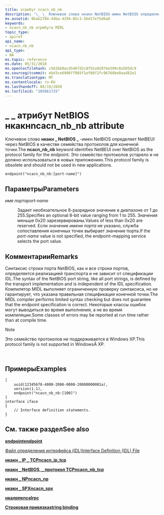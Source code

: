 ```yaml
---
title: атрибут ncacn_nb_nb
description: '\_ \_ Ключевое слово нкакн NetBIOS-имен NetBIOS определяет NetBEUI через NetBIOS в качестве семейства протоколов для конечной точки. Это семейство протоколов устарело и не должно использоваться в новых приложениях.'
ms.assetid: 8bab2784-44ba-4356-85c1-5bd17e75d6a8
keywords:
- ncacn_nb_nb атрибута MIDL
topic_type:
- apiref
api_name:
- ncacn_nb_nb
api_type:
- NA
ms.topic: reference
ms.date: 05/31/2018
ms.openlocfilehash: c562bb0acd546fd2c8f92a92074e599c8a505dc9
ms.sourcegitcommit: ebd3ce6908ff865f1ef66f2fc96769be0aad82e1
ms.translationtype: MT
ms.contentlocale: ru-RU
ms.lasthandoff: 08/19/2020
ms.locfileid: "105661725"
---
```

# <a name="ncacn_nb_nb-attribute"></a><span data-ttu-id="c58d9-105">\_ \_ атрибут NetBIOS нкакн</span><span class="sxs-lookup"><span data-stu-id="c58d9-105">ncacn\_nb\_nb attribute</span></span>

<span data-ttu-id="c58d9-106">Ключевое слово **нкакн \_ NetBIOS \_** -имен NetBIOS определяет NetBEUI через NetBIOS в качестве семейства протоколов для конечной точки.</span><span class="sxs-lookup"><span data-stu-id="c58d9-106">The **ncacn\_nb\_nb** keyword identifies NetBEUI over NetBIOS as the protocol family for the endpoint.</span></span> <span data-ttu-id="c58d9-107">Это семейство протоколов устарело и не должно использоваться в новых приложениях.</span><span class="sxs-lookup"><span data-stu-id="c58d9-107">This protocol family is obsolete and should not be used in new applications.</span></span>

``` syntax
endpoint("ncacn_nb_nb:[port-name]")
```

## <a name="parameters"></a><span data-ttu-id="c58d9-108">Параметры</span><span class="sxs-lookup"><span data-stu-id="c58d9-108">Parameters</span></span>

<dl> <dt>

<span data-ttu-id="c58d9-109">*имя порта*</span><span class="sxs-lookup"><span data-stu-id="c58d9-109">*port-name*</span></span> 
</dt> <dd>

<span data-ttu-id="c58d9-110">Задает необязательное 8-разрядное значение в диапазоне от 1 до 255.</span><span class="sxs-lookup"><span data-stu-id="c58d9-110">Specifies an optional 8-bit value ranging from 1 to 255.</span></span> <span data-ttu-id="c58d9-111">Значения меньше 0x20 зарезервированы.</span><span class="sxs-lookup"><span data-stu-id="c58d9-111">Values of less than 0x20 are reserved.</span></span> <span data-ttu-id="c58d9-112">Если значение *имени порта* не указано, служба сопоставления конечных точек выбирает значение порта.</span><span class="sxs-lookup"><span data-stu-id="c58d9-112">If the *port-name* value is not specified, the endpoint-mapping service selects the port value.</span></span>

</dd> </dl>

## <a name="remarks"></a><span data-ttu-id="c58d9-113">Комментарии</span><span class="sxs-lookup"><span data-stu-id="c58d9-113">Remarks</span></span>

<span data-ttu-id="c58d9-114">Синтаксис строки порта NetBIOS, как и все строки портов, определяется реализацией транспорта и не зависит от спецификации IDL.</span><span class="sxs-lookup"><span data-stu-id="c58d9-114">The syntax of the NetBIOS port string, like all port strings, is defined by the transport implementation and is independent of the IDL specification.</span></span> <span data-ttu-id="c58d9-115">Компилятор MIDL выполняет ограниченную проверку синтаксиса, но не гарантирует, что указана правильная спецификация конечной точки.</span><span class="sxs-lookup"><span data-stu-id="c58d9-115">The MIDL compiler performs limited syntax checking but does not guarantee that the endpoint specification is correct.</span></span> <span data-ttu-id="c58d9-116">Некоторые классы ошибок могут выводиться во время выполнения, а не во время компиляции.</span><span class="sxs-lookup"><span data-stu-id="c58d9-116">Some classes of errors may be reported at run time rather than at compile time.</span></span>

> [!Note]  
> <span data-ttu-id="c58d9-117">Это семейство протоколов не поддерживается в Windows XP.</span><span class="sxs-lookup"><span data-stu-id="c58d9-117">This protocol family is not supported in WindowsÂ XP.</span></span>

 

## <a name="examples"></a><span data-ttu-id="c58d9-118">Примеры</span><span class="sxs-lookup"><span data-stu-id="c58d9-118">Examples</span></span>

``` syntax
[
    uuid(12345678-4000-2006-0000-20000000001a), 
    version(1.1), 
    endpoint("ncacn_nb_nb:[100]") 
] 
interface iface
{
    // Interface definition statements.
}
```

## <a name="see-also"></a><span data-ttu-id="c58d9-119">См. также раздел</span><span class="sxs-lookup"><span data-stu-id="c58d9-119">See also</span></span>

<dl> <dt>

[<span data-ttu-id="c58d9-120">**endpoint**</span><span class="sxs-lookup"><span data-stu-id="c58d9-120">**endpoint**</span></span>](endpoint.md)
</dt> <dt>

[<span data-ttu-id="c58d9-121">Файл определения интерфейса (IDL)</span><span class="sxs-lookup"><span data-stu-id="c58d9-121">Interface Definition (IDL) File</span></span>](interface-definition-idl-file.md)
</dt> <dt>

[<span data-ttu-id="c58d9-122">**нкакн \_ IP \_ TCP**</span><span class="sxs-lookup"><span data-stu-id="c58d9-122">**ncacn\_ip\_tcp**</span></span>](ncacn-ip-tcp.md)
</dt> <dt>

[<span data-ttu-id="c58d9-123">**нкакн \_ NetBIOS, \_ протокол TCP**</span><span class="sxs-lookup"><span data-stu-id="c58d9-123">**ncacn\_nb\_tcp**</span></span>](ncacn-nb-tcp.md)
</dt> <dt>

[<span data-ttu-id="c58d9-124">**нкакн \_ NP**</span><span class="sxs-lookup"><span data-stu-id="c58d9-124">**ncacn\_np**</span></span>](ncacn-np.md)
</dt> <dt>

[<span data-ttu-id="c58d9-125">**нкакн \_ SPX**</span><span class="sxs-lookup"><span data-stu-id="c58d9-125">**ncacn\_spx**</span></span>](ncacn-spx.md)
</dt> <dt>

[<span data-ttu-id="c58d9-126">**нкалрпк**</span><span class="sxs-lookup"><span data-stu-id="c58d9-126">**ncalrpc**</span></span>](ncalrpc.md)
</dt> <dt>

[<span data-ttu-id="c58d9-127">**Строковая привязка**</span><span class="sxs-lookup"><span data-stu-id="c58d9-127">**string binding**</span></span>](/windows/desktop/Rpc/string-binding)
</dt> </dl>

 

 